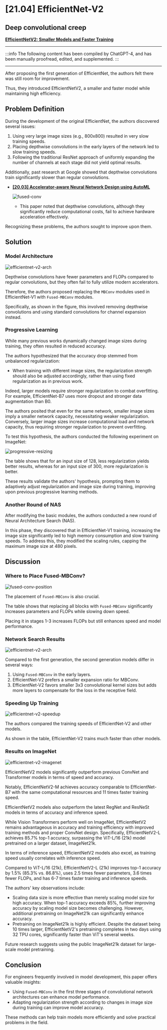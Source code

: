 # [21.04] EfficientNet-V2

## Deep convolutional creep

[**EfficientNetV2: Smaller Models and Faster Training**](https://arxiv.org/abs/2104.00298)

---

:::info
The following content has been compiled by ChatGPT-4, and has been manually proofread, edited, and supplemented.
:::

---

After proposing the first generation of EfficientNet, the authors felt there was still room for improvement.

Thus, they introduced EfficientNetV2, a smaller and faster model while maintaining high efficiency.

## Problem Definition

During the development of the original EfficientNet, the authors discovered several issues:

1. Using very large image sizes (e.g., 800x800) resulted in very slow training speeds.
2. Placing depthwise convolutions in the early layers of the network led to slow training speeds.
3. Following the traditional ResNet approach of uniformly expanding the number of channels at each stage did not yield optimal results.

Additionally, past research at Google showed that depthwise convolutions train significantly slower than regular convolutions.

- [**[20.03] Accelerator-aware Neural Network Design using AutoML**](https://arxiv.org/abs/2003.02838)

  ![fused-conv](./img/img2.jpg)

  - This paper noted that depthwise convolutions, although they significantly reduce computational costs, fail to achieve hardware acceleration effectively.

Recognizing these problems, the authors sought to improve upon them.

## Solution

### Model Architecture

![efficientnet-v2-arch](./img/img1.jpg)

Depthwise convolutions have fewer parameters and FLOPs compared to regular convolutions, but they often fail to fully utilize modern accelerators.

Therefore, the authors proposed replacing the `MBConv` modules used in EfficientNet-V1 with `Fused-MBConv` modules.

Specifically, as shown in the figure, this involved removing depthwise convolutions and using standard convolutions for channel expansion instead.

### Progressive Learning

While many previous works dynamically changed image sizes during training, they often resulted in reduced accuracy.

The authors hypothesized that the accuracy drop stemmed from unbalanced regularization:

- When training with different image sizes, the regularization strength should also be adjusted accordingly, rather than using fixed regularization as in previous work.

Indeed, larger models require stronger regularization to combat overfitting. For example, EfficientNet-B7 uses more dropout and stronger data augmentation than B0.

The authors posited that even for the same network, smaller image sizes imply a smaller network capacity, necessitating weaker regularization. Conversely, larger image sizes increase computational load and network capacity, thus requiring stronger regularization to prevent overfitting.

To test this hypothesis, the authors conducted the following experiment on ImageNet:

![progressive-resizing](./img/img7.jpg)

The table shows that for an input size of 128, less regularization yields better results, whereas for an input size of 300, more regularization is better.

These results validate the authors' hypothesis, prompting them to adaptively adjust regularization and image size during training, improving upon previous progressive learning methods.

### Another Round of NAS

After modifying the basic modules, the authors conducted a new round of Neural Architecture Search (NAS).

In this phase, they discovered that in EfficientNet-V1 training, increasing the image size significantly led to high memory consumption and slow training speeds. To address this, they modified the scaling rules, capping the maximum image size at 480 pixels.

## Discussion

### Where to Place Fused-MBConv?

![fused-conv-position](./img/img3.jpg)

The placement of `Fused-MBConv` is also crucial.

The table shows that replacing all blocks with `Fused-MBConv` significantly increases parameters and FLOPs while slowing down speed.

Placing it in stages 1-3 increases FLOPs but still enhances speed and model performance.

### Network Search Results

![efficientnet-v2-arch](./img/img4.jpg)

Compared to the first generation, the second generation models differ in several ways:

1. Using `Fused-MBConv` in the early layers.
2. EfficientNet-V2 prefers a smaller expansion ratio for MBConv.
3. EfficientNet-V2 favors smaller 3x3 convolutional kernel sizes but adds more layers to compensate for the loss in the receptive field.

### Speeding Up Training

![efficientnet-v2-speedup](./img/img5.jpg)

The authors compared the training speeds of EfficientNet-V2 and other models.

As shown in the table, EfficientNet-V2 trains much faster than other models.

### Results on ImageNet

![efficientnet-v2-imagenet](./img/img6.jpg)

EfficientNetV2 models significantly outperform previous ConvNet and Transformer models in terms of speed and accuracy.

Notably, EfficientNetV2-M achieves accuracy comparable to EfficientNet-B7 with the same computational resources and 11 times faster training speed.

EfficientNetV2 models also outperform the latest RegNet and ResNeSt models in terms of accuracy and inference speed.

While Vision Transformers perform well on ImageNet, EfficientNetV2 remains advantageous in accuracy and training efficiency with improved training methods and proper ConvNet design. Specifically, EfficientNetV2-L achieves 85.7% top-1 accuracy, surpassing the ViT-L/16 (21k) model pretrained on a larger dataset, ImageNet21k.

In terms of inference speed, EfficientNetV2 models also excel, as training speed usually correlates with inference speed.

Compared to ViT-L/16 (21k), EfficientNetV2-L (21k) improves top-1 accuracy by 1.5% (85.3% vs. 86.8%), uses 2.5 times fewer parameters, 3.6 times fewer FLOPs, and has 6-7 times faster training and inference speeds.

The authors' key observations include:

- Scaling data size is more effective than merely scaling model size for high accuracy. When top-1 accuracy exceeds 85%, further improving accuracy by scaling model size becomes challenging. However, additional pretraining on ImageNet21k can significantly enhance accuracy.
- Pretraining on ImageNet21k is highly efficient. Despite the dataset being 10 times larger, EfficientNetV2's pretraining completes in two days using 32 TPU cores, significantly faster than ViT's several weeks.

Future research suggests using the public ImageNet21k dataset for large-scale model pretraining.

## Conclusion

For engineers frequently involved in model development, this paper offers valuable insights:

- Using `Fused-MBConv` in the first three stages of convolutional network architectures can enhance model performance.
- Adapting regularization strength according to changes in image size during training can improve model accuracy.

These methods can help train models more efficiently and solve practical problems in the field.
